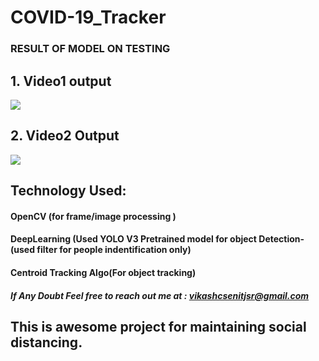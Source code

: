 # COVID-19_Tracker
### RESULT OF MODEL ON TESTING 
## 1. Video1 output

![](https://github.com/vikashnitjsr/COVID-19_Tracker/blob/master/ezgif.com-video-to-gif(1).gif)


## 2. Video2 Output

![](https://github.com/vikashnitjsr/COVID-19_Tracker/blob/master/output.gif)


## Technology Used:
#### OpenCV (for frame/image processing )
#### DeepLearning (Used YOLO V3 Pretrained model for object Detection-(used filter for people indentification only)
#### Centroid Tracking Algo(For object  tracking)

##### If Any Doubt Feel free to reach out me at : vikashcsenitjsr@gmail.com 
## This is awesome project for maintaining social distancing.
